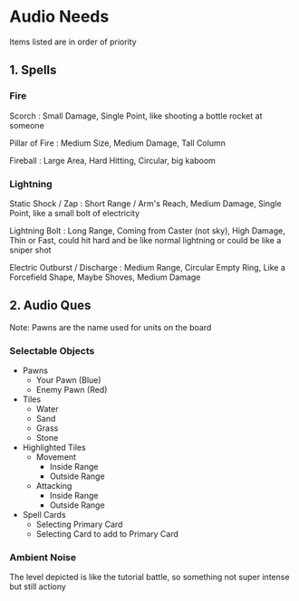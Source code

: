 # Audio Needs

Items listed are in order of priority

## 1. Spells

### Fire
  
Scorch
: Small Damage, Single Point, like shooting a bottle rocket at someone

Pillar of Fire
: Medium Size, Medium Damage, Tall Column
  
Fireball
: Large Area, Hard Hitting, Circular, big kaboom

### Lightning

Static Shock / Zap
: Short Range / Arm's Reach, Medium Damage, Single Point, like a small bolt of electricity

Lightning Bolt
: Long Range, Coming from Caster (not sky), High Damage, Thin or Fast, could hit hard and be like normal lightning or could be like a sniper shot

Electric Outburst / Discharge
: Medium Range, Circular Empty Ring, Like a Forcefield Shape, Maybe Shoves, Medium Damage

## 2. Audio Ques

Note: Pawns are the name used for units on the board

### Selectable Objects

- Pawns
  - Your Pawn (Blue)
  - Enemy Pawn (Red)
- Tiles
  - Water
  - Sand
  - Grass
  - Stone
- Highlighted Tiles
  - Movement
    - Inside Range
    - Outside Range
  - Attacking
    - Inside Range
    - Outside Range
- Spell Cards
  - Selecting Primary Card
  - Selecting Card to add to Primary Card

### Ambient Noise

The level depicted is like the tutorial battle, so something not super intense but still actiony
